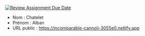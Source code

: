 [![Review Assignment Due Date](https://classroom.github.com/assets/deadline-readme-button-24ddc0f5d75046c5622901739e7c5dd533143b0c8e959d652212380cedb1ea36.svg)](https://classroom.github.com/a/A7RgsI5R)
- Nom : Chatelet
- Prénom : Alban
- URL public : https://incomparable-cannoli-3055e0.netlify.app

